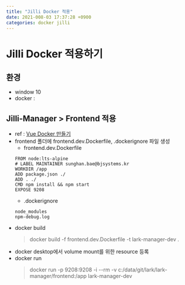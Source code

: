```yaml
---
title: "Jilli Docker 적용"
date: 2021-008-03 17:37:28 +0900
categories: docker jilli
---
```


# Jilli Docker 적용하기
## 환경
- window 10
- docker : 

## Jilli-Manager > Frontend 적용
- ref : [Vue Docker 만들기](https://woolbro.tistory.com/99) 
- frontend 폴더에 frontend.dev.Dockerfile, .dockerignore 파일 생성
  - frontend.dev.Dockerfile
  ```
  FROM node:lts-alpine
  # LABEL MAINTAINER sunghan.bae@bjsystems.kr
  WORKDIR /app
  ADD package.json ./
  ADD . ./
  CMD npm install && npm start
  EXPOSE 9208
  ```
  - .dockerignore
  ```
  node_modules
  npm-debug.log
  ```
- docker build
  > docker build -f frontend.dev.Dockerfile -t lark-manager-dev .
- docker desktop에서 volume mount를 위한 resource 등록
- docker run
  > docker run -p 9208:9208 -i --rm -v c:/data/git/lark/lark-manager/frontend:/app lark-manager-dev
